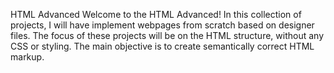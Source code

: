 HTML Advanced
Welcome to the HTML Advanced! In this collection of projects, I will have implement webpages from scratch based on designer files. The focus of these projects will be on the HTML structure, without any CSS or styling. The main objective is to create semantically correct HTML markup.